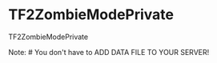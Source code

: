 # TF2ZombieModePrivate
TF2ZombieModePrivate


Note: # You don't have to ADD DATA FILE TO YOUR SERVER!
